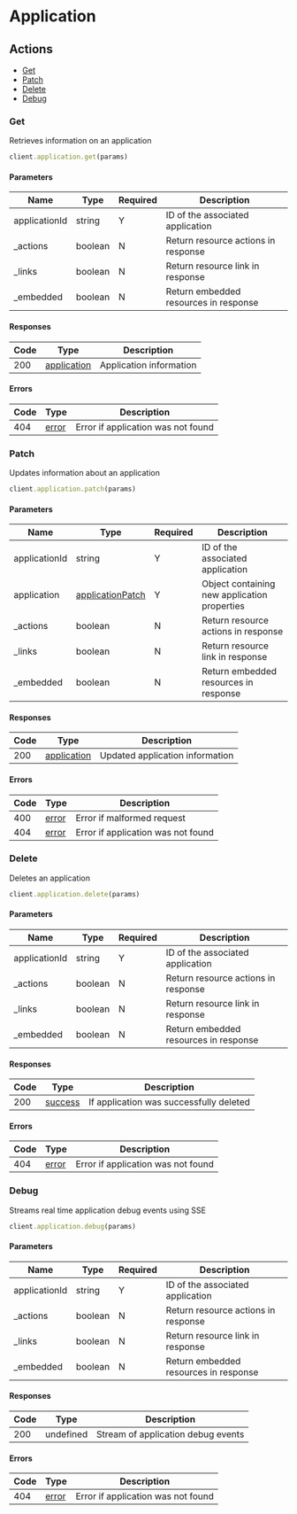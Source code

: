 # Application

## Actions

*   [Get](#get)
*   [Patch](#patch)
*   [Delete](#delete)
*   [Debug](#debug)

### Get

Retrieves information on an application

```ruby
client.application.get(params)
```

#### Parameters

| Name | Type | Required | Description |
| ---- | ---- | -------- | ----------- |
| applicationId | string | Y | ID of the associated application |
| _actions | boolean | N | Return resource actions in response |
| _links | boolean | N | Return resource link in response |
| _embedded | boolean | N | Return embedded resources in response |

#### Responses

| Code | Type | Description |
| ---- | ---- | ----------- |
| 200 | [application](_schemas.md#application) | Application information |

#### Errors

| Code | Type | Description |
| ---- | ---- | ----------- |
| 404 | [error](_schemas.md#error) | Error if application was not found |

### Patch

Updates information about an application

```ruby
client.application.patch(params)
```

#### Parameters

| Name | Type | Required | Description |
| ---- | ---- | -------- | ----------- |
| applicationId | string | Y | ID of the associated application |
| application | [applicationPatch](_schemas.md#applicationpatch) | Y | Object containing new application properties |
| _actions | boolean | N | Return resource actions in response |
| _links | boolean | N | Return resource link in response |
| _embedded | boolean | N | Return embedded resources in response |

#### Responses

| Code | Type | Description |
| ---- | ---- | ----------- |
| 200 | [application](_schemas.md#application) | Updated application information |

#### Errors

| Code | Type | Description |
| ---- | ---- | ----------- |
| 400 | [error](_schemas.md#error) | Error if malformed request |
| 404 | [error](_schemas.md#error) | Error if application was not found |

### Delete

Deletes an application

```ruby
client.application.delete(params)
```

#### Parameters

| Name | Type | Required | Description |
| ---- | ---- | -------- | ----------- |
| applicationId | string | Y | ID of the associated application |
| _actions | boolean | N | Return resource actions in response |
| _links | boolean | N | Return resource link in response |
| _embedded | boolean | N | Return embedded resources in response |

#### Responses

| Code | Type | Description |
| ---- | ---- | ----------- |
| 200 | [success](_schemas.md#success) | If application was successfully deleted |

#### Errors

| Code | Type | Description |
| ---- | ---- | ----------- |
| 404 | [error](_schemas.md#error) | Error if application was not found |

### Debug

Streams real time application debug events using SSE

```ruby
client.application.debug(params)
```

#### Parameters

| Name | Type | Required | Description |
| ---- | ---- | -------- | ----------- |
| applicationId | string | Y | ID of the associated application |
| _actions | boolean | N | Return resource actions in response |
| _links | boolean | N | Return resource link in response |
| _embedded | boolean | N | Return embedded resources in response |

#### Responses

| Code | Type | Description |
| ---- | ---- | ----------- |
| 200 | undefined | Stream of application debug events |

#### Errors

| Code | Type | Description |
| ---- | ---- | ----------- |
| 404 | [error](_schemas.md#error) | Error if application was not found |
